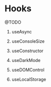 # Hooks
@TODO



1. useAsync

2. useConsoleSize


3. useConstructor

4. useDarkMode

5. useDOMControl

6. useLocalStorage
